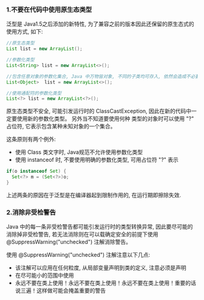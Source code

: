 
### 1.不要在代码中使用原生态类型

泛型是 Java1.5之后添加的新特性, 为了兼容之前的版本因此还保留的原生态式的使用方式, 如下:
```Java
//原生态类型
List list = new ArrayList();

//参数化类型
List<String> list = new ArrayList<>();

//包含任意对象的参数化集合, Java 中万物皆对象, 不同的子类均可存入, 依然会造成不必要的错误, 不建议使用
List<Object>  list = new ArrayList<>();

//使用通配符的参数化类型
List<?> list = new ArrayList<?>();
```

原生态类型不安全, 可能引发运行时的 ClassCastException, 因此在新的代码中一定要使用新的参数化类型。 另外当不知道要使用何种
类型的对象时可以使用 "?" 占位符, 它表示包含某种未知对象的一个集合。

这条原则有两个例外:
* 使用 Class 类文字时, Java规范不允许使用参数化类型
* 使用 instanceof 时, 不要使用明确的参数化类型, 可用占位符 "?" 表示

```Java
if(o instanceof Set) {
  Set<?> m = (Set<?>)o;
}
```
上述两条的原因在于泛型是在编译器起到限制作用的, 在运行期即擦除失效.

### 2.消除非受检警告

Java 中的每一条非受检警告都可能引发运行时的类型转换异常, 因此要尽可能的消除掉非受检警告, 若无法消除则在可以载确定安全的前提下使用 @SuppressWarning("unchecked") 注解消除警告。

使用 @SuppressWarning("unchecked") 注解注意以下几点:

* 该注解可以应用在任何粒度, 从局部变量声明到类的定义, 注意必须是声明
* 在尽可能小的范围中使用
* 永远不要在类上使用！永远不要在类上使用！永远不要在类上使用！重要的话说三遍！这样做可能会掩盖重要的警告
